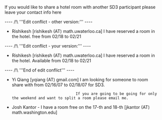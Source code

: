 If you would like to share a hotel room with another SD3 participant please leave your contact info here



---- /!\ '''Edit conflict - other version:''' ----
 * Rishikesh [rishikesh (AT) math.uwaterloo.ca]     I have reserved a room in the hotel. free from 02/18 to 02/21
 

---- /!\ '''Edit conflict - your version:''' ----
 * Rishikesh [rishikesh (AT) math.uwaterloo.ca]     I have reserved a room in the hotel. Available from 02/18 to 02/21
 

---- /!\ '''End of edit conflict''' ----
 * Yi Qiang [yqiang (AT) gmail.com] I am looking for someone to room share with from 02/16/07 to 02/18/07 for SD3.  

                                    If you are going to be going for only the weekend and want to split a room please email me.

                                      
 * Josh Kantor - I have a room free on the 17-th and 18-th [jkantor (AT) math.washington.edu]
